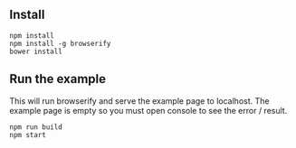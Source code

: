 ## Install

    npm install
    npm install -g browserify
    bower install

## Run the example

This will run browserify and serve the example page to localhost. The example page is empty so you must open console to see the error / result.

    npm run build
    npm start
